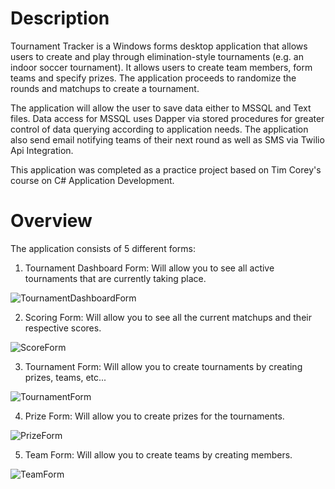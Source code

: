 # Description
Tournament Tracker is a Windows forms desktop application that allows users to create and play through elimination-style tournaments (e.g. an indoor soccer tournament). 
It allows users to create team members, form teams and specify prizes. The application proceeds to randomize the rounds and matchups to create a tournament.

The application will allow the user to save data either to MSSQL and Text files. Data access for MSSQL uses Dapper via stored procedures for greater control of data querying
according to application needs. The application also send email notifying teams of their next round as well as SMS via Twilio Api Integration.

This application was completed as a practice project based on Tim Corey's course on C# Application Development.

# Overview
The application consists of 5 different forms:

1. Tournament Dashboard Form: Will allow you to see all active tournaments that are currently taking place.

![TournamentDashboardForm](https://github.com/Franco-Diaz-Licham/TournamentTracker/assets/138960498/82a2b42e-ea7d-4586-95cc-8974e467e060)

2. Scoring Form: Will allow you to see all the current matchups and their respective scores.

![ScoreForm](https://github.com/Franco-Diaz-Licham/TournamentTracker/assets/138960498/d70ce3c0-883f-4fea-872d-1d6f1c70b200)

3. Tournament Form: Will allow you to create tournaments by creating prizes, teams, etc...

![TournamentForm](https://github.com/Franco-Diaz-Licham/TournamentTracker/assets/138960498/3151cdb4-9e4a-414e-87e6-557cb44ac9bb)

4. Prize Form: Will allow you to create prizes for the tournaments.

![PrizeForm](https://github.com/Franco-Diaz-Licham/TournamentTracker/assets/138960498/970a178f-1e30-4388-b709-76ce99b56f07)

5. Team Form: Will allow you to create teams by creating members.

![TeamForm](https://github.com/Franco-Diaz-Licham/TournamentTracker/assets/138960498/c8346988-1c9c-4d7e-a728-9aa9f3a6b0b7)
